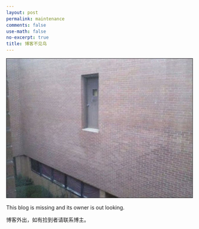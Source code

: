 ```yaml
---
layout: post
permalink: maintenance
comments: false
use-math: false
no-excerpt: true
title: 博客不见鸟
---
```

<div style="position: relative; max-width: 600px; margin: 0 auto;">
    <figure style="margin-left: 0; margin-right: 0;
        max-width: 100%;">
    <img title="Outta the door"
        src="/assets/photos/doors.jpg" 
        alt="Outta the door"/>
    </figure>
</div>

This blog is missing and its owner is out looking.

博客外出，如有捡到者请联系博主。
